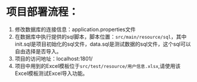 # 项目部署流程：

1. 修改数据库的连接信息：application.properties文件
2. 在数据库中执行提供的sql脚本，脚本位置：`src/main/resource/sql`，其中init.sql是项目初始化的sql文件，data.sql是测试数据的sql文件，这个sql可以自由选择是否导入。
3. 项目的访问地址：localhost:1801/
4. 项目中用到的Excel模板位于`src/test/resource/用户信息.xlsx`,请使用该Excel模板测试Excel导入功能。